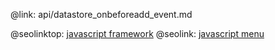 @link: api/datastore_onbeforeadd_event.md

@seolinktop: [javascript framework](https://webix.com)
@seolink: [javascript menu](https://webix.com/widget/menu/)